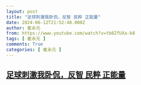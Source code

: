 ```yaml
---
layout: post
title: "足球刺激我卧侃，反智 民粹 正能量"
date: 2024-06-12T21:52:48.000Z
author: 崔永元
from: https://www.youtube.com/watch?v=tb8ZfUXa-b8
tags: [ 崔永元 ]
comments: True
categories: [ 崔永元 ]
---
```

<!--1718229168000-->
[足球刺激我卧侃，反智 民粹 正能量](https://www.youtube.com/watch?v=tb8ZfUXa-b8)
------

<div>

</div>
